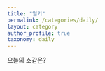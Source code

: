 ```yaml
---
title: "일기"
permalink: /categories/daily/
layout: category
author_profile: true
taxonomy: daily
---
```


오늘의 소감은?